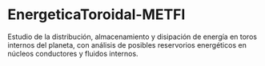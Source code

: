 # EnergeticaToroidal-METFI
Estudio de la distribución, almacenamiento y disipación de energía en toros internos del planeta, con análisis de posibles reservorios energéticos en núcleos conductores y fluidos internos.
